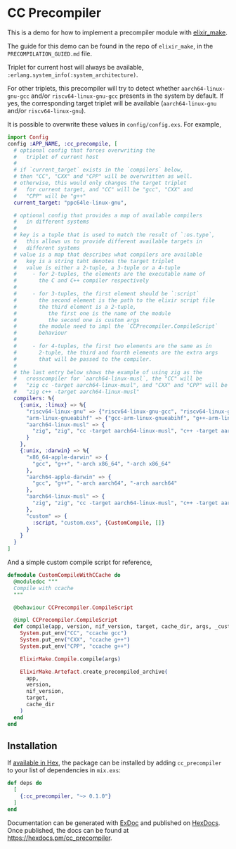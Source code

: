 # CC Precompiler

This is a demo for how to implement a precompiler module with [elixir_make](https://github.com/elixir-lang/elixir_make).

The guide for this demo can be found in the repo of `elixir_make`, in the `PRECOMPILATION_GUIED.md` file.

Triplet for current host will always be available, `:erlang.system_info(:system_architecture)`.

For other triplets, this precompiler will try to detect whether `aarch64-linux-gnu-gcc` and/or `riscv64-linux-gnu-gcc` presents in the system by default. If yes, the corresponding target triplet will be available (`aarch64-linux-gnu` and/or `riscv64-linux-gnu`).

It is possible to overwrite these values in `config/config.exs`. For example,

```elixir
import Config
config :APP_NAME, :cc_precompile, [
  # optional config that forces overwriting the
  #   triplet of current host
  #
  # if `current_target` exists in the `compilers` below,
  # then "CC", "CXX" and "CPP" will be overwritten as well.
  # otherwise, this would only changes the target triplet
  #   for current target, and "CC" will be "gcc", "CXX" and 
  #   "CPP" will be "g++"
  current_target: "ppc64le-linux-gnu",

  # optional config that provides a map of available compilers
  #   in different systems
  #   
  # key is a tuple that is used to match the result of `:os.type`,
  #   this allows us to provide different available targets in
  #   different systems
  # value is a map that describes what compilers are available
  #   key is a string taht denotes the target triplet
  #   value is either a 2-tuple, a 3-tuple or a 4-tuple
  #     - for 2-tuples, the elements are the executable name of
  #       the C and C++ compiler respectively
  #
  #     - for 3-tuples, the first element should be `:script`
  #       the second element is the path to the elixir script file
  #       the third element is a 2-tuple, 
  #          the first one is the name of the module
  #          the second one is custom args
  #       the module need to impl the `CCPrecompiler.CompileScript`
  #       behaviour
  #
  #     - for 4-tuples, the first two elements are the same as in
  #       2-tuple, the third and fourth elements are the extra args
  #       that will be passed to the compiler. 
  #
  # the last entry below shows the example of using zig as the
  #   crosscompiler for `aarch64-linux-musl`, the "CC" will be
  #   "zig cc -target aarch64-linux-musl", and "CXX" and "CPP" will be
  #   "zig c++ -target aarch64-linux-musl"
  compilers: %{
    {:unix, :linux} => %{
      "riscv64-linux-gnu" => {"riscv64-linux-gnu-gcc", "riscv64-linux-gnu-g++"},
      "arm-linux-gnueabihf" => {"gcc-arm-linux-gnueabihf", "g++-arm-linux-gnueabihf"},
      "aarch64-linux-musl" => {
        "zig", "zig", "cc -target aarch64-linux-musl", "c++ -target aarch64-linux-musl"
      }
    },
    {:unix, :darwin} => %{
      "x86_64-apple-darwin" => {
        "gcc", "g++", "-arch x86_64", "-arch x86_64"
      },
      "aarch64-apple-darwin" => {
        "gcc", "g++", "-arch aarch64", "-arch aarch64"
      },
      "aarch64-linux-musl" => {
        "zig", "zig", "cc -target aarch64-linux-musl", "c++ -target aarch64-linux-musl"
      },
      "custom" => {
        :script, "custom.exs", {CustomCompile, []}
      }
    }
  }
]
```

And a simple custom compile script for reference,

```elixir
defmodule CustomCompileWithCCache do
  @moduledoc """
  Compile with ccache
  """

  @behaviour CCPrecompiler.CompileScript

  @impl CCPrecompiler.CompileScript
  def compile(app, version, nif_version, target, cache_dir, args, _custom_args) do
    System.put_env("CC", "ccache gcc")
    System.put_env("CXX", "ccache g++")
    System.put_env("CPP", "ccache g++")

    ElixirMake.Compile.compile(args)

    ElixirMake.Artefact.create_precompiled_archive(
      app,
      version,
      nif_version,
      target,
      cache_dir
    )
  end
end
```

## Installation

If [available in Hex](https://hex.pm/docs/publish), the package can be installed
by adding `cc_precompiler` to your list of dependencies in `mix.exs`:

```elixir
def deps do
  [
    {:cc_precompiler, "~> 0.1.0"}
  ]
end
```

Documentation can be generated with [ExDoc](https://github.com/elixir-lang/ex_doc)
and published on [HexDocs](https://hexdocs.pm). Once published, the docs can
be found at <https://hexdocs.pm/cc_precompiler>.

